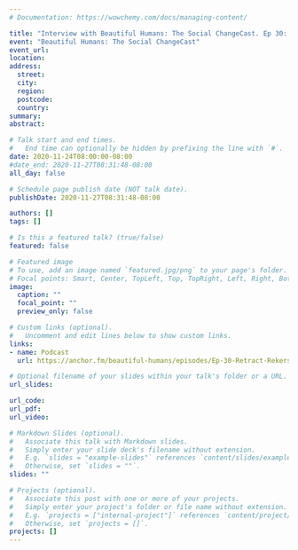 ```yaml
---
# Documentation: https://wowchemy.com/docs/managing-content/

title: "Interview with Beautiful Humans: The Social ChangeCast. Ep 30: Retract Rekers and Lovaas (1974) with Dr. Austin Johnson"
event: "Beautiful Humans: The Social ChangeCast"
event_url:
location:
address:
  street:
  city:
  region:
  postcode:
  country:
summary:
abstract:

# Talk start and end times.
#   End time can optionally be hidden by prefixing the line with `#`.
date: 2020-11-24T08:00:00-08:00
#date_end: 2020-11-27T08:31:48-08:00
all_day: false

# Schedule page publish date (NOT talk date).
publishDate: 2020-11-27T08:31:48-08:00

authors: []
tags: []

# Is this a featured talk? (true/false)
featured: false

# Featured image
# To use, add an image named `featured.jpg/png` to your page's folder.
# Focal points: Smart, Center, TopLeft, Top, TopRight, Left, Right, BottomLeft, Bottom, BottomRight.
image:
  caption: ""
  focal_point: ""
  preview_only: false

# Custom links (optional).
#   Uncomment and edit lines below to show custom links.
links:
- name: Podcast
  url: https://anchor.fm/beautiful-humans/episodes/Ep-30-Retract-Rekers-and- Lovaas1974-with-Dr–Austin-Johnson-emtvna

# Optional filename of your slides within your talk's folder or a URL.
url_slides:

url_code:
url_pdf:
url_video:

# Markdown Slides (optional).
#   Associate this talk with Markdown slides.
#   Simply enter your slide deck's filename without extension.
#   E.g. `slides = "example-slides"` references `content/slides/example-slides.md`.
#   Otherwise, set `slides = ""`.
slides: ""

# Projects (optional).
#   Associate this post with one or more of your projects.
#   Simply enter your project's folder or file name without extension.
#   E.g. `projects = ["internal-project"]` references `content/project/deep-learning/index.md`.
#   Otherwise, set `projects = []`.
projects: []
---
```

